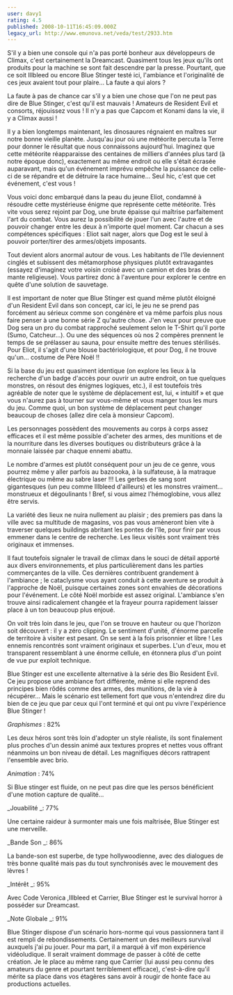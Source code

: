 ```yaml
---
user: davy1
rating: 4.5
published: 2008-10-11T16:45:09.000Z
legacy_url: http://www.emunova.net/veda/test/2933.htm
---
```

S'il y a bien une console qui n'a pas porté bonheur aux développeurs de Climax, c'est certainement la Dreamcast. Quasiment tous les jeux qu'ils ont produits pour la machine se sont fait descendre par la presse. Pourtant, que ce soit Illbleed ou encore Blue Stinger testé ici, l'ambiance et l'originalité de ces jeux avaient tout pour plaire... La faute a qui alors ?  

  

La faute à pas de chance car s'il y a bien une chose que l'on ne peut pas dire de Blue Stinger, c'est qu'il est mauvais ! Amateurs de Resident Evil et consorts, réjouissez vous ! Il n'y a pas que Capcom et Konami dans la vie, il y a Climax aussi !  

Il y a bien longtemps maintenant, les dinosaures régnaient en maîtres sur notre bonne vieille planète. Jusqu'au jour où une météorite percuta la Terre pour donner le résultat que nous connaissons aujourd'hui. Imaginez que cette météorite réapparaisse des centaines de milliers d'années plus tard (à notre époque donc), exactement au même endroit ou elle s'était écrasée auparavant, mais qu'un événement imprévu empêche la puissance de celle-ci de se répandre et de détruire la race humaine... Seul hic, c'est que cet événement, c'est vous !  

Vous voici donc embarqué dans la peau du jeune Eliot, condamné à résoudre cette mystérieuse énigme que représente cette météorite. Très vite vous serez rejoint par Dog, une brute épaisse qui maîtrise parfaitement l'art du combat. Vous aurez la possibilité de jouer l'un avec l'autre et de pouvoir changer entre les deux à n'importe quel moment. Car chacun a ses compétences spécifiques : Eliot sait nager, alors que Dog est le seul à pouvoir porter/tirer des armes/objets imposants.  

Tout devient alors anormal autour de vous. Les habitants de l'île deviennent cinglés et subissent des métamorphose physiques plutôt extravagantes (essayez d'imaginez votre voisin croisé avec un camion et des bras de mante religieuse). Vous partirez donc à l'aventure pour explorer le centre en quête d'une solution de sauvetage.  

Il est important de noter que Blue Stinger est quand même plutôt éloigné d'un Resident Evil dans son concept, car ici, le jeu ne se prend pas forcément au sérieux comme son congénère et va même parfois plus nous faire penser à une bonne série Z qu'autre chose. J'en veux pour preuve que Dog sera un pro du combat rapproché seulement selon le T-Shirt qu'il porte (Sumo, Catcheur...). Ou une des séquences où nos 2 compères prennent le temps de se prélasser au sauna, pour ensuite mettre des tenues stérilisés. Pour Eliot, il s'agit d'une blouse bactériologique, et pour Dog, il ne trouve qu'un... costume de Père Noël !!  

Si la base du jeu est quasiment identique (on explore les lieux à la recherche d'un badge d'accès pour ouvrir un autre endroit, on tue quelques monstres, on résout des énigmes logiques, etc.), il est toutefois très agréable de noter que le système de déplacement est, lui, « intuitif » et que vous n'aurez pas à tourner sur vous-même et vous manger tous les murs du jeu. Comme quoi, un bon système de déplacement peut changer beaucoup de choses (allez dire cela à monsieur Capcom).  

Les personnages possèdent des mouvements au corps à corps assez efficaces et il est même possible d'acheter des armes, des munitions et de la nourriture dans les diverses boutiques ou distributeurs grâce à la monnaie laissée par chaque ennemi abattu.   

Le nombre d'armes est plutôt conséquent pour un jeu de ce genre, vous pourrez même y aller parfois au bazoooka, à la sulfateuse, à la matraque électrique ou même au sabre laser !!! Les gerbes de sang sont gigantesques (un peu comme Illbleed d'ailleurs) et les monstres vraiment... monstrueux et dégoulinants ! Bref, si vous aimez l'hémoglobine, vous allez être servis.  

  

La variété des lieux ne nuira nullement au plaisir ; des premiers pas dans la ville avec sa multitude de magasins, vos pas vous amèneront bien vite à traverser quelques buildings abritant les pontes de l'île, pour finir par vous emmener dans le centre de recherche. Les lieux visités sont vraiment très originaux et immenses.  

Il faut toutefois signaler le travail de climax dans le souci de détail apporté aux divers environnements, et plus particulièrement dans les parties commerçantes de la ville. Ces dernières contribuent grandement à l'ambiance ; le cataclysme vous ayant conduit à cette aventure se produit à l'approche de Noël, puisque certaines zones sont envahies de décorations pour l'événement. Le côté Noël morbide est assez original. L'ambiance s'en trouve ainsi radicalement changée et la frayeur pourra rapidement laisser place à un ton beaucoup plus enjoué.  

On voit très loin dans le jeu, que l'on se trouve en hauteur ou que l'horizon soit découvert : il y a zéro clipping. Le sentiment d'unité, d'énorme parcelle de territoire à visiter est pesant. On se sent à la fois prisonnier et libre ! Les ennemis rencontrés sont vraiment originaux et superbes. L'un d'eux, mou et transparent ressemblant à une énorme cellule, en étonnera plus d'un point de vue pur exploit technique.  

  

  

Blue Stinger est une excellente alternative à la série des Bio Resident Evil. Ce jeu propose une ambiance fort différente, même si elle reprend des principes bien rôdés comme des armes, des munitions, de la vie à récupérer... Mais le scénario est tellement fort que vous n'entendrez dire du bien de ce jeu que par ceux qui l'ont terminé et qui ont pu vivre l'expérience Blue Stinger !  

  

_Graphismes_ : 82%   

Les deux héros sont très loin d'adopter un style réaliste, ils sont finalement plus proches d'un dessin animé aux textures propres et nettes vous offrant néanmoins un bon niveau de détail. Les magnifiques décors rattrapent l'ensemble avec brio.  

  

_Animation_ : 74%   

Si Blue stinger est fluide, on ne peut pas dire que les persos bénéficient d'une motion capture de qualité...  

  

_Jouabilité _: 77%   

Une certaine raideur à surmonter mais une fois maîtrisée, Blue Stinger est une merveille.  

  

_Bande Son _: 86%   

La bande-son est superbe, de type hollywoodienne, avec des dialogues de très bonne qualité mais pas du tout synchronisés avec le mouvement des lèvres !  

  

_Intérêt _: 95%   

Avec Code Veronica ,Illbleed et Carrier, Blue Stinger est le survival horror à posséder sur Dreamcast.  

  

_Note Globale _: 91%   

Blue Stinger dispose d'un scénario hors-norme qui vous passionnera tant il est rempli de rebondissements. Certainement un des meilleurs survival auxquels j'ai pu jouer. Pour ma part, il a marqué à vif mon expérience vidéoludique. Il serait vraiment dommage de passer à côté de cette création. Je le place au même rang que Carrier (lui aussi peu connu des amateurs du genre et pourtant terriblement efficace), c'est-à-dire qu'il mérite sa place dans vos étagères sans avoir à rougir de honte face au productions actuelles.